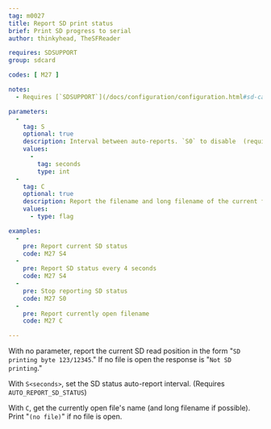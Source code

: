 ```yaml
---
tag: m0027
title: Report SD print status
brief: Print SD progress to serial
author: thinkyhead, TheSFReader

requires: SDSUPPORT
group: sdcard

codes: [ M27 ]

notes:
  - Requires [`SDSUPPORT`](/docs/configuration/configuration.html#sd-card)

parameters:
  -
    tag: S
    optional: true
    description: Interval between auto-reports. `S0` to disable  (requires `AUTO_REPORT_SD_STATUS`)
    values:
      -
        tag: seconds
        type: int
  -
    tag: C
    optional: true
    description: Report the filename and long filename of the current file
    values:
      - type: flag

examples:
  -
    pre: Report current SD status
    code: M27 S4
  -
    pre: Report SD status every 4 seconds
    code: M27 S4
  -
    pre: Stop reporting SD status
    code: M27 S0
  -
    pre: Report currently open filename
    code: M27 C

---
```


With no parameter, report the current SD read position in the form "`SD printing byte 123/12345`." If no file is open the response is "`Not SD printing`."

With `S<seconds>`, set the SD status auto-report interval. (Requires `AUTO_REPORT_SD_STATUS`)

With `C`, get the currently open file's name (and long filename if possible). Print "`(no file)`" if no file is open.
